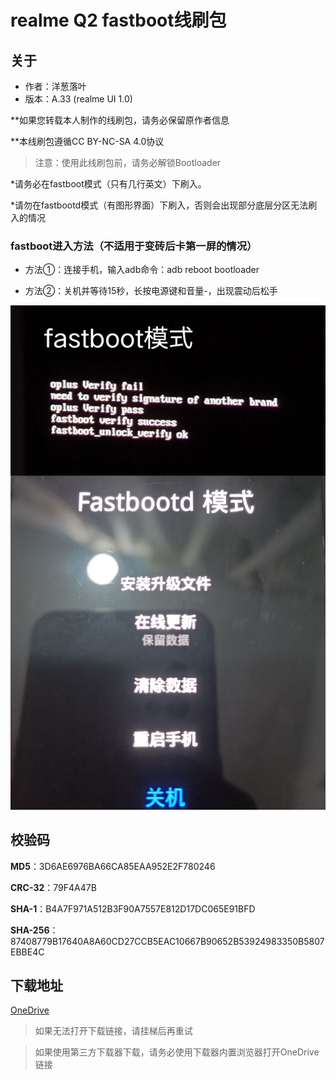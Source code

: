 # realme Q2 fastboot线刷包
## 关于
- 作者：洋葱落叶
- 版本：A.33 (realme UI 1.0)

**如果您转载本人制作的线刷包，请务必保留原作者信息

**本线刷包遵循CC BY-NC-SA 4.0协议

> 注意：使用此线刷包前，请务必解锁Bootloader

*请务必在fastboot模式（只有几行英文）下刷入。

*请勿在fastbootd模式（有图形界面）下刷入，否则会出现部分底层分区无法刷入的情况

### fastboot进入方法（不适用于变砖后卡第一屏的情况）
- 方法①：连接手机，输入adb命令：adb reboot bootloader

- 方法②：关机并等待15秒，长按电源键和音量-，出现震动后松手

![fastboot](fastboot.png)

## 校验码

**MD5**：3D6AE6976BA66CA85EAA952E2F780246

**CRC-32**：79F4A47B

**SHA-1**：B4A7F971A512B3F90A7557E812D17DC065E91BFD

**SHA-256**：87408779B17640A8A60CD27CCB5EAC10667B90652B53924983350B5807EBBE4C

## 下载地址
[OneDrive](https://dljz-my.sharepoint.com/:f:/g/personal/ycly_nii_ink/EsKg7412dwBBkJFlSLUF1l4BCIGefRBBsGZfy40vmLEOnA?e=YWh3s1)

> 如果无法打开下载链接，请挂梯后再重试

> 如果使用第三方下载器下载，请务必使用下载器内置浏览器打开OneDrive链接
